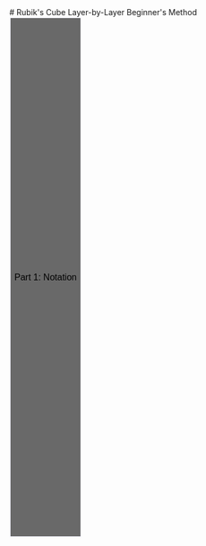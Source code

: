 <head>
	<title>Rubik's Cube Beginner's Method</title>
	<style>
		button {
		  background-color: dimgrey;
		  color: smokewhite;
		  padding: 90% 7px;
 		  text-align: center;
  		  text-decoration: none;
		  display: block;
		  font-size: 16px;
		  border: 2px solid ghostwhite;
		}
		button:hover {
		  background-color: ghostwhite;
		  color: black;
		}
	</style>
</head>
# Rubik's Cube Layer-by-Layer Beginner's Method
<button onclick="stage1">Part 1: Notation</button>
